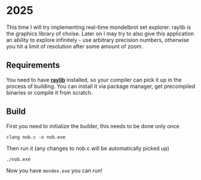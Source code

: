 # 2025

This time I will try implementing real-time mondelbrot set explorer.
raylib is the graphics library of choise.
Later on I may try to also give this application an ability to explore infinitely - use arbitrary precision numbers, otherwise you hit a limit of resolution after some amount of zoom.

## Requirements

You need to have [**raylib**](https://www.raylib.com/index.html) installed, so your compiler can pick it up in the process of building.
You can install it via package manager, get precompiled binaries or compile it from scratch.

## Build

First you need to initialize the builder, this needs to be done only once

```shell
clang nob.c -o nob.exe
```

Then run it (any changes to nob.c will be automatically picked up)

```shell
./nob.exe
```

Now you have `mondex.exe` you can run!
